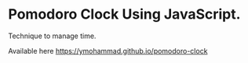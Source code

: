 # Pomodoro Clock Using JavaScript.

Technique to manage time. 

Available here https://ymohammad.github.io/pomodoro-clock

 
